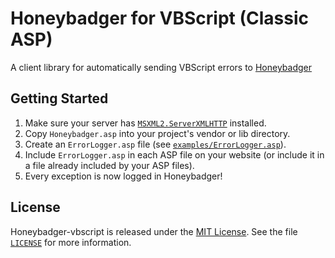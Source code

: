 # Honeybadger for VBScript (Classic ASP)

A client library for automatically sending VBScript errors to [Honeybadger](https://www.honeybadger.io/)

## Getting Started

1. Make sure your server has [`MSXML2.ServerXMLHTTP`](https://www.microsoft.com/en-us/download/details.aspx?id=4608) installed.
2. Copy `Honeybadger.asp` into your project's vendor or lib directory.
3. Create an `ErrorLogger.asp` file (see [`examples/ErrorLogger.asp`](https://github.com/kalkomey/honeybadger-vbscript/blob/master/examples/ErrorLogger.asp)).
4. Include `ErrorLogger.asp` in each ASP file on your website (or include it in a file already included by your ASP files).
5. Every exception is now logged in Honeybadger!

## License

Honeybadger-vbscript is released under the [MIT License](https://opensource.org/licenses/MIT).  See the file [`LICENSE`](https://github.com/kalkomey/honeybadger-vbscript/blob/master/LICENSE) for more information.
